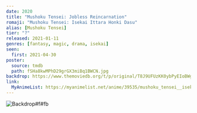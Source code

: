 ```yaml
---
date: 2020
title: "Mushoku Tensei: Jobless Reincarnation"
romaji: "Mushoku Tensei: Isekai Ittara Honki Dasu"
alias: [Mushoku Tensei]
tier: "?"
released: 2021-01-11
genres: [fantasy, magic, drama, isekai]
seen:
  first: 2021-04-30
poster:
  source: tmdb
  path: fSHa8kwMPhD29grGX3miBq1BWCN.jpg
backdrop: https://www.themoviedb.org/t/p/original/T8J9UFUzKK0ybPyEIoBWgOQHoa.jpg
link:
  MyAnimeList: https://myanimelist.net/anime/39535/mushoku_tensei__isekai_ittara_honki_dasu
---
```


![Backdrop#f#fb](https://www.themoviedb.org/t/p/original/5OdAoJBlVmERjKA2CpjSl5zERAA.jpg "Source: TMDB")
